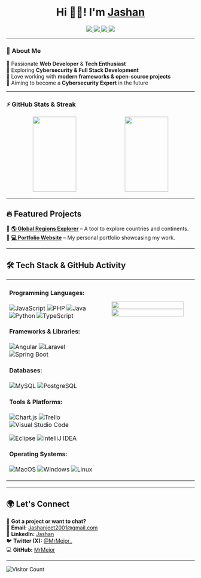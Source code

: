<h1 align="center">Hi 👋🏻! I'm <a href="https://www.linkedin.com/in/jashanjeet-singh-kuka-9846881b3">Jashan</a></h1>  

<p align="center">
  <a href="mailto:Jashanjeet2001@gmail.com">
    <img src="https://img.shields.io/badge/Gmail-D14836?logo=gmail&logoColor=white">
  </a>
  <a href="https://www.linkedin.com/in/jashanjeet-singh-kuka-9846881b3">
    <img src="https://custom-icon-badges.demolab.com/badge/LinkedIn-0A66C2?logo=linkedin-white&logoColor=fff">
  </a>
  <a href="https://github.com/MrMejor">
    <img src="https://img.shields.io/badge/GitHub-181717?style=flat&logo=github&logoColor=white">
  </a>
  <a href="https://twitter.com/MrMejor_">
    <img src="https://img.shields.io/badge/X-000000?style=flat&logo=twitter&logoColor=white">
  </a>
</p>

---

### 🚀 **About Me**
🔹 Passionate **Web Developer** & **Tech Enthusiast**   
🔹 Exploring **Cybersecurity & Full Stack Development**    
🔹 Love working with **modern frameworks & open-source projects**  
🔹 Aiming to become a **Cybersecurity Expert** in the future  

---

### ⚡ **GitHub Stats & Streak**
<p align="center">
  <img src="https://github-readme-stats.vercel.app/api?username=MrMejor&show_icons=true&theme=gruvbox&bg_color=000000" width="48%" height="200">
  <img src="https://github-readme-streak-stats.herokuapp.com/?user=MrMejor&theme=dark&background=000000" width="48%" height="200">
</p>

---

## 🔥 **Featured Projects**
📌 **[🌎 Global Regions Explorer](https://github.com/MrMejor/global-regions-explorer)** – A tool to explore countries and continents.  
📌 **[💻 Portfolio Website](https://github.com/MrMejor/portfolio)** – My personal portfolio showcasing my work.  

---

## 🛠 **Tech Stack & GitHub Activity**

<table style="border-collapse: collapse; width: 100%; ">
  <tr>
    <td width="50%" style="border: none;">

#### Programming Languages:
![JavaScript](https://img.shields.io/badge/JavaScript-F7DF1E?style=flat&logo=javascript&logoColor=black)
![PHP](https://img.shields.io/badge/PHP-777BB4?style=flat&logo=php&logoColor=white)
![Java](https://img.shields.io/badge/Java-007396?style=flat&logo=java&logoColor=white)
![Python](https://img.shields.io/badge/Python-3776AB?style=flat&logo=python&logoColor=white)
![TypeScript](https://img.shields.io/badge/TypeScript-3178C6?logo=typescript&logoColor=fff)

#### Frameworks & Libraries:
![Angular](https://img.shields.io/badge/Angular-DD0031?style=flat&logo=angular&logoColor=white)
![Laravel](https://img.shields.io/badge/Laravel-%23FF2D20.svg?logo=laravel&logoColor=white)
![Spring Boot](https://img.shields.io/badge/Spring%20Boot-6DB33F?logo=springboot&logoColor=fff)

#### Databases:
![MySQL](https://img.shields.io/badge/MySQL-4479A1?style=flat&logo=mysql&logoColor=white)
![PostgreSQL](https://img.shields.io/badge/PostgreSQL-336791?style=flat&logo=postgresql&logoColor=white)

#### Tools & Platforms:
![Chart.js](https://img.shields.io/badge/Chart.js-FF6384?logo=chartdotjs&logoColor=fff)
![Trello](https://img.shields.io/badge/Trello-0052CC?logo=trello&logoColor=fff)
![Visual Studio Code](https://custom-icon-badges.demolab.com/badge/Visual%20Studio%20Code-0078d7.svg?logo=vsc&logoColor=white)
<!--![Jira](https://img.shields.io/badge/Jira-0052CC?style=flat&logo=jira&logoColor=white)-->
![Eclipse](https://img.shields.io/badge/Eclipse-FE7A16.svg?logo=Eclipse&logoColor=white)
![IntelliJ IDEA](https://img.shields.io/badge/IntelliJIDEA-000000.svg?logo=intellij-idea&logoColor=white)

#### Operating Systems:
![MacOS](https://img.shields.io/badge/macOS-000000?logo=apple&logoColor=F0F0F0)
![Windows](https://custom-icon-badges.demolab.com/badge/Windows-0078D6?logo=windows11&logoColor=white)
![Linux](https://img.shields.io/badge/Linux-FCC624?logo=linux&logoColor=black)

   </td>
    <td width="50%" valign="top" style="border: none;">


</br>
</br>
<p align="center">
  <img src="https://github-readme-stats.vercel.app/api/top-langs/?username=MrMejor&layout=compact&theme=gruvbox&bg_color=000000" width="90%">
  </br>
  <img src="https://github-profile-summary-cards.vercel.app/api/cards/profile-details?username=MrMejor&theme=github_dark" width="90%">
</p>

   </td>
  </tr>
</table>

---

## 🌍 **Let's Connect**
💬 **Got a project or want to chat?**  
📧 **Email:** [Jashanjeet2001@gmail.com](mailto:Jashanjeet2001@gmail.com)  
💼 **LinkedIn:** [Jashan](https://www.linkedin.com/in/jashanjeet-singh-kuka-9846881b3)  
🐦 **Twitter (X):** [@MrMejor_](https://twitter.com/MrMejor_)  
💻 **GitHub:** [MrMejor](https://github.com/MrMejor)  

---
![Visitor Count](https://komarev.com/ghpvc/?username=MrMejor&color=blue)
